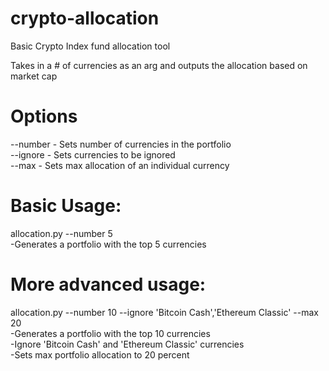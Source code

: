 # crypto-allocation

Basic Crypto Index fund allocation tool

Takes in a # of currencies as an arg and outputs the allocation based on market cap

# Options
--number - Sets number of currencies in the portfolio<br />
--ignore - Sets currencies to be ignored<br />
--max - Sets max allocation of an individual currency<br />

# Basic Usage:
allocation.py --number 5<br />
-Generates a portfolio with the top 5 currencies<br />

# More advanced usage:
allocation.py --number 10 --ignore 'Bitcoin Cash','Ethereum Classic' --max 20<br />
-Generates a portfolio with the top 10 currencies<br />
-Ignore 'Bitcoin Cash' and 'Ethereum Classic' currencies<br />
-Sets max portfolio allocation to 20 percent<br />
